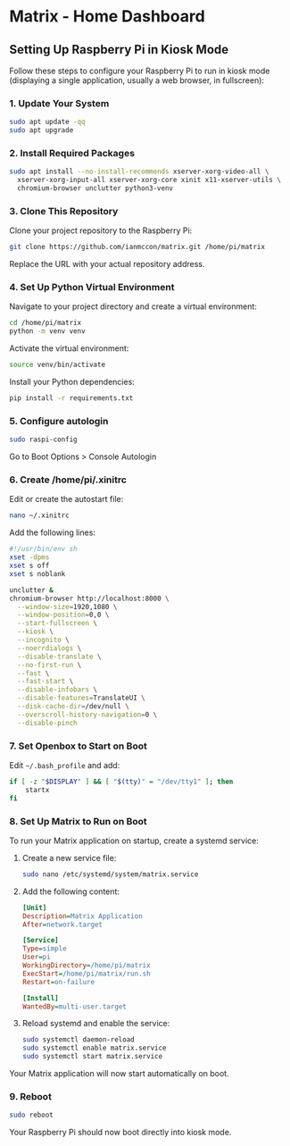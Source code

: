 # Matrix - Home Dashboard

## Setting Up Raspberry Pi in Kiosk Mode

Follow these steps to configure your Raspberry Pi to run in kiosk mode (displaying a single application, usually a web browser, in fullscreen):

### 1. Update Your System
```bash
sudo apt update -qq
sudo apt upgrade
```

### 2. Install Required Packages
```bash
sudo apt install --no-install-recommends xserver-xorg-video-all \
  xserver-xorg-input-all xserver-xorg-core xinit x11-xserver-utils \
  chromium-browser unclutter python3-venv
```
### 3. Clone This Repository

Clone your project repository to the Raspberry Pi:
```bash
git clone https://github.com/ianmccon/matrix.git /home/pi/matrix
```
Replace the URL with your actual repository address.

### 4. Set Up Python Virtual Environment

Navigate to your project directory and create a virtual environment:
```bash
cd /home/pi/matrix
python -m venv venv
```

Activate the virtual environment:
```bash
source venv/bin/activate
```

Install your Python dependencies:
```bash
pip install -r requirements.txt
```

### 5. Configure autologin
```bash
sudo raspi-config
```
Go to Boot Options > Console Autologin

### 6. Create /home/pi/.xinitrc
Edit or create the autostart file:
```bash
nano ~/.xinitrc
```
Add the following lines:
```bash
#!/usr/bin/env sh
xset -dpms
xset s off
xset s noblank

unclutter &
chromium-browser http://localhost:8000 \
  --window-size=1920,1080 \
  --window-position=0,0 \
  --start-fullscreen \
  --kiosk \
  --incognito \
  --noerrdialogs \
  --disable-translate \
  --no-first-run \
  --fast \
  --fast-start \
  --disable-infobars \
  --disable-features=TranslateUI \
  --disk-cache-dir=/dev/null \
  --overscroll-history-navigation=0 \
  --disable-pinch
```

### 7. Set Openbox to Start on Boot
Edit `~/.bash_profile` and add:
```bash
if [ -z "$DISPLAY" ] && [ "$(tty)" = "/dev/tty1" ]; then
    startx
fi
```

### 8. Set Up Matrix to Run on Boot

To run your Matrix application on startup, create a systemd service:

1. Create a new service file:
    ```bash
    sudo nano /etc/systemd/system/matrix.service
    ```

2. Add the following content:
    ```ini
    [Unit]
    Description=Matrix Application
    After=network.target

    [Service]
    Type=simple
    User=pi
    WorkingDirectory=/home/pi/matrix
    ExecStart=/home/pi/matrix/run.sh
    Restart=on-failure

    [Install]
    WantedBy=multi-user.target
    ```
3. Reload systemd and enable the service:
    ```bash
    sudo systemctl daemon-reload
    sudo systemctl enable matrix.service
    sudo systemctl start matrix.service
    ```

Your Matrix application will now start automatically on boot.

### 9. Reboot
```bash
sudo reboot
```

Your Raspberry Pi should now boot directly into kiosk mode.

